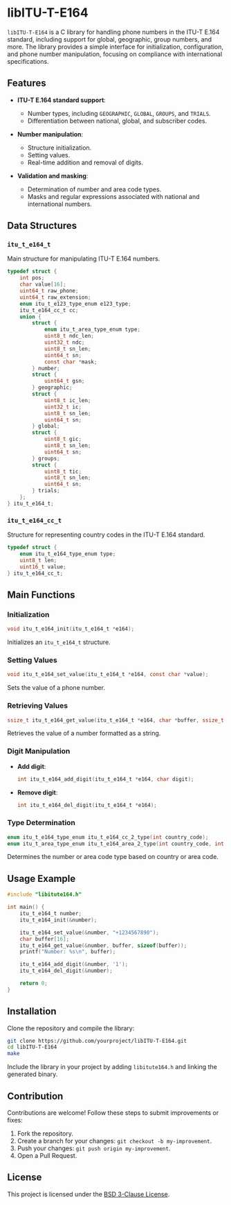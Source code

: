 
# libITU-T-E164

`libITU-T-E164` is a C library for handling phone numbers in the ITU-T E.164 standard, including support for global, geographic, group numbers, and more. The library provides a simple interface for initialization, configuration, and phone number manipulation, focusing on compliance with international specifications.

## Features

- **ITU-T E.164 standard support**:
  - Number types, including `GEOGRAPHIC`, `GLOBAL`, `GROUPS`, and `TRIALS`.
  - Differentiation between national, global, and subscriber codes.
  
- **Number manipulation**:
  - Structure initialization.
  - Setting values.
  - Real-time addition and removal of digits.

- **Validation and masking**:
  - Determination of number and area code types.
  - Masks and regular expressions associated with national and international numbers.

## Data Structures

### `itu_t_e164_t`
Main structure for manipulating ITU-T E.164 numbers.

```c
typedef struct {
    int pos;
    char value[16];
    uint64_t raw_phone;
    uint64_t raw_extension;
    enum itu_t_e123_type_enum e123_type;
    itu_t_e164_cc_t cc;
    union {
        struct {
            enum itu_t_area_type_enum type;
            uint8_t ndc_len;
            uint32_t ndc;
            uint8_t sn_len;
            uint64_t sn;
            const char *mask;
        } number;
        struct {
            uint64_t gsn;
        } geographic;
        struct {
            uint8_t ic_len;
            uint32_t ic;
            uint8_t sn_len;
            uint64_t sn;
        } global;
        struct {
            uint8_t gic;
            uint8_t sn_len;
            uint64_t sn;
        } groups;
        struct {
            uint8_t tic;
            uint8_t sn_len;
            uint64_t sn;
        } trials;
    };
} itu_t_e164_t;
```

### `itu_t_e164_cc_t`
Structure for representing country codes in the ITU-T E.164 standard.

```c
typedef struct {
    enum itu_t_e164_type_enum type;
    uint8_t len;
    uint16_t value;
} itu_t_e164_cc_t;
```

## Main Functions

### Initialization
```c
void itu_t_e164_init(itu_t_e164_t *e164);
```
Initializes an `itu_t_e164_t` structure.

### Setting Values
```c
void itu_t_e164_set_value(itu_t_e164_t *e164, const char *value);
```
Sets the value of a phone number.

### Retrieving Values
```c
ssize_t itu_t_e164_get_value(itu_t_e164_t *e164, char *buffer, ssize_t size);
```
Retrieves the value of a number formatted as a string.

### Digit Manipulation
- **Add digit**:
  ```c
  int itu_t_e164_add_digit(itu_t_e164_t *e164, char digit);
  ```
- **Remove digit**:
  ```c
  int itu_t_e164_del_digit(itu_t_e164_t *e164);
  ```

### Type Determination
```c
enum itu_t_e164_type_enum itu_t_e164_cc_2_type(int country_code);
enum itu_t_area_type_enum itu_t_e164_area_2_type(int country_code, int area_code);
```
Determines the number or area code type based on country or area code.

## Usage Example

```c
#include "libitute164.h"

int main() {
    itu_t_e164_t number;
    itu_t_e164_init(&number);

    itu_t_e164_set_value(&number, "+1234567890");
    char buffer[16];
    itu_t_e164_get_value(&number, buffer, sizeof(buffer));
    printf("Number: %s\n", buffer);

    itu_t_e164_add_digit(&number, '1');
    itu_t_e164_del_digit(&number);

    return 0;
}
```

## Installation

Clone the repository and compile the library:

```bash
git clone https://github.com/yourproject/libITU-T-E164.git
cd libITU-T-E164
make
```

Include the library in your project by adding `libitute164.h` and linking the generated binary.

## Contribution

Contributions are welcome! Follow these steps to submit improvements or fixes:

1. Fork the repository.
2. Create a branch for your changes: `git checkout -b my-improvement`.
3. Push your changes: `git push origin my-improvement`.
4. Open a Pull Request.

## License

This project is licensed under the [BSD 3-Clause License](LICENSE).
